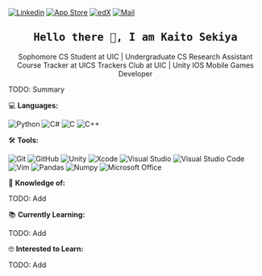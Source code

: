 [![Linkedin](https://img.shields.io/badge/LinkedIn-Connect-000000?logo=Linkedin&logoColor=0A66C2&labelColor=ffffff)](https://www.linkedin.com/in/kaitosekiya/)
[![App Store](https://img.shields.io/badge/App%20Store-Apps-000000?logo=appstore&logoColor=ffffff&labelColor=0D96F6)](https://apps.apple.com/ae/developer/kaito-sekiya/id1593382615)
[![edX](https://img.shields.io/badge/edX-Certificates-000000?logo=edx&logoColor=02262B&labelColor=ffffff)](https://profile.edx.org/u/Givikap?_gl=1*6wsb7o*_ga*Mjc3MDE5OTY4LjE2OTI3MzEzMTc.*_ga_D3KS4KMDT0*MTY5NTY5ODA3NS4yNC4xLjE2OTU2OTk4MTIuNTUuMC4w)
[![Mail](https://img.shields.io/badge/Outlook-Email-000000?logo=microsoftoutlook&logoColor=0078D4&labelColor=ffffff)](mailto:kaitosekiya@outlook.com)

<h2 align='center'><samp><strong>Hello there 👋, I am Kaito Sekiya</strong></samp></h2>
<p align='center'>Sophomore CS Student at UIC | Undergraduate CS Research Assistant<br>Course Tracker at UICS Trackers Club at UIC | Unity IOS Mobile Games Developer</p>

TODO: Summary

💻 **Languages:**

![Python](https://img.shields.io/badge/-Python-000000?style=flat&logo=python&logoColor=F05032&labelColor=ffffff)
![C#](https://img.shields.io/badge/-C%23-000000?style=flat&logo=csharp&logoColor=ffffff&labelColor=512BD4)
![C](https://img.shields.io/badge/-C-000000?style=flat&logo=c&logoColor=ffffff&labelColor=A8B9CC)
![C++](https://img.shields.io/badge/-C%2B%2B-000000?style=flat&logo=cplusplus&logoColor=ffffff&labelColor=00599C)

🛠️ **Tools:** 

![Git](https://img.shields.io/badge/-Git-000000?style=flat&logo=git&logoColor=F05032&labelColor=ffffff)
![GitHub](https://img.shields.io/badge/-GitHub-000000?style=flat&logo=github&logoColor=000000&labelColor=ffffff)
![Unity](https://img.shields.io/badge/-Unity-000000?style=flat&logo=unity&logoColor=000000&labelColor=ffffff)
![Xcode](https://img.shields.io/badge/-Xcode-000000?style=flat&logo=xcode&logoColor=ffffff&labelColor=147EFB)
![Visual Studio](https://img.shields.io/badge/-Visual%20Studio-000000?style=flat&logo=visual-studio&logoColor=ffffff&labelColor=5C2D91)
![Visual Studio Code](https://img.shields.io/badge/-VS%20Code-000000?style=flat&logo=visual-studio-code&logoColor=ffffff&labelColor=007ACC)
![Vim](https://img.shields.io/badge/-Vim-000000?style=flat&logo=vim&logoColor=ffffff&labelColor=019733)
![Pandas](https://img.shields.io/badge/-Pandas-000000?style=flat&logo=pandas&logoColor=ffffff&labelColor=150458)
![Numpy](https://img.shields.io/badge/-Numpy-000000?style=flat&logo=numpy&logoColor=ffffff&labelColor=013243)
![Microsoft Office](https://img.shields.io/badge/-Microsoft%20Office-000000?style=flat&logo=microsoftoffice&logoColor=ffffff&labelColor=D83B01)

🧐 **Knowledge of:**<br>

TODO: Add

📚 **Currently Learning:**

TODO: Add

🤓 **Interested to Learn:** <br>

TODO: Add
